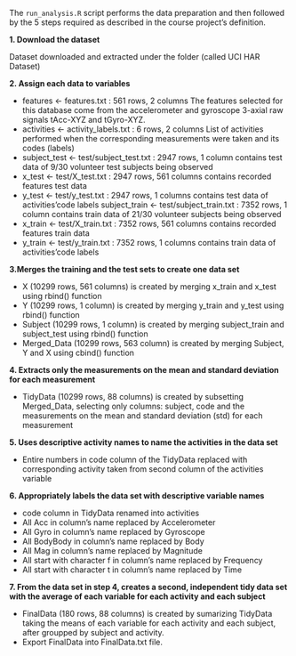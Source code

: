 The ```run_analysis.R``` script performs the data preparation and then followed by the 5 steps required as described in the course project’s definition.

**1. Download the dataset**

Dataset downloaded and extracted under the folder (called UCI HAR Dataset)

**2. Assign each data to variables**

* features <- features.txt : 561 rows, 2 columns
The features selected for this database come from the accelerometer and gyroscope 3-axial raw signals tAcc-XYZ and tGyro-XYZ.
* activities <- activity_labels.txt : 6 rows, 2 columns
List of activities performed when the corresponding measurements were taken and its codes (labels)
* subject_test <- test/subject_test.txt : 2947 rows, 1 column
contains test data of 9/30 volunteer test subjects being observed
* x_test <- test/X_test.txt : 2947 rows, 561 columns
contains recorded features test data
* y_test <- test/y_test.txt : 2947 rows, 1 columns
contains test data of activities’code labels
subject_train <- test/subject_train.txt : 7352 rows, 1 column
contains train data of 21/30 volunteer subjects being observed
* x_train <- test/X_train.txt : 7352 rows, 561 columns
contains recorded features train data
* y_train <- test/y_train.txt : 7352 rows, 1 columns
contains train data of activities’code labels

**3.Merges the training and the test sets to create one data set**

* X (10299 rows, 561 columns) is created by merging x_train and x_test using rbind() function
* Y (10299 rows, 1 column) is created by merging y_train and y_test using rbind() function
* Subject (10299 rows, 1 column) is created by merging subject_train and subject_test using rbind() function
* Merged_Data (10299 rows, 563 column) is created by merging Subject, Y and X using cbind() function

**4. Extracts only the measurements on the mean and standard deviation for each measurement**

* TidyData (10299 rows, 88 columns) is created by subsetting Merged_Data, selecting only columns: subject, code and the measurements on the mean and standard deviation (std) for each measurement

**5. Uses descriptive activity names to name the activities in the data set**

* Entire numbers in code column of the TidyData replaced with corresponding activity taken from second column of the activities variable

**6. Appropriately labels the data set with descriptive variable names**
* code column in TidyData renamed into activities
* All Acc in column’s name replaced by Accelerometer
* All Gyro in column’s name replaced by Gyroscope
* All BodyBody in column’s name replaced by Body
* All Mag in column’s name replaced by Magnitude
* All start with character f in column’s name replaced by Frequency
* All start with character t in column’s name replaced by Time

**7. From the data set in step 4, creates a second, independent tidy data set with the average of each variable for each activity and each subject**

* FinalData (180 rows, 88 columns) is created by sumarizing TidyData taking the means of each variable for each activity and each subject, after groupped by subject and activity.
* Export FinalData into FinalData.txt file.
